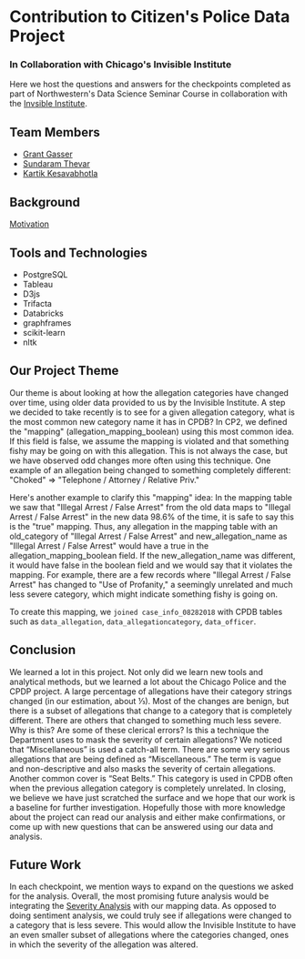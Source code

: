 # Contribution to Citizen's Police Data Project 
### In Collaboration with Chicago's Invisible Institute
Here we host the questions and answers for the checkpoints completed as part of Northwestern's Data Science Seminar Course in collaboration with the [Invsible Institute](https://invisible.institute/police-data).

## Team Members
* [Grant Gasser](https://www.linkedin.com/in/grantgasser/)
* [Sundaram Thevar](https://www.linkedin.com/in/sundaram30/)
* [Kartik Kesavabhotla](https://www.mccormick.northwestern.edu/artificial-intelligence/overview/meet-our-students/2019-20/kartik-kesavabhotla.html)

## Background
[Motivation](https://invisible.institute/police-data/)

## Tools and Technologies
* PostgreSQL
* Tableau
* D3js
* Trifacta
* Databricks
* graphframes
* scikit-learn
* nltk

## Our Project Theme
Our theme is about looking at how the allegation categories have changed over time, using older data provided to us by the Invisible Institute. A step we decided to take recently is to see for a given allegation category, what is the most common new category name it has in CPDB? In CP2, we defined the "mapping" (allegation_mapping_boolean) using this most common idea. If this field is false, we assume the mapping is violated and that something fishy may be going on with this allegation. This is not always the case, but we have observed odd changes more often using this technique. One example of an allegation being changed to something completely different: "Choked" => "Telephone / Attorney / Relative Priv."

Here's another example to clarify this "mapping" idea: In the mapping table we saw that "Illegal Arrest / False Arrest" from the old data maps to "Illegal Arrest / False Arrest" in the new data 98.6% of the time, it is safe to say this is the "true" mapping. Thus, any allegation in the mapping table with an old_category of "Illegal Arrest / False Arrest" and new_allegation_name as "Illegal Arrest / False Arrest" would have a true in the allegation_mapping_boolean field. If the new_allegation_name was different, it would have false in the boolean field and we would say that it violates the mapping. For example, there are a few records where "Illegal Arrest / False Arrest" has changed to "Use of Profanity," a seemingly unrelated and much less severe category, which might indicate something fishy is going on.

To create this mapping, we `joined case_info_08282018` with CPDB tables such as `data_allegation`, `data_allegationcategory`, `data_officer`.

## Conclusion
We learned a lot in this project. Not only did we learn new tools and analytical methods, but we learned a lot about the Chicago Police and the CPDP project. A large percentage of allegations have their category strings changed (in our estimation, about ⅓). Most of the changes are benign, but there is a subset of allegations that change to a category that is completely different. There are others that changed to something much less severe. Why is this? Are some of these clerical errors? Is this a technique the Department uses to mask the severity of certain allegations? 
We noticed that “Miscellaneous” is used a catch-all term. There are some very serious allegations that are being defined as “Miscellaneous.” The term is vague and non-descriptive and also masks the severity of certain allegations. Another common cover is “Seat Belts.” This category is used in CPDB often when the previous allegation category is completely unrelated. 
In closing, we believe we have just scratched the surface and we hope that our work is a baseline for further investigation. Hopefully those with more knowledge about the project can read our analysis and either make confirmations, or come up with new questions that can be answered using our data and analysis.

## Future Work
In each checkpoint, we mention ways to expand on the questions we asked for the analysis. Overall, the most promising future analysis would be integrating the [Severity Analysis](https://docs.google.com/spreadsheets/d/1b408GPeKjiK3ZcqWACDNK19JMKTOBbPHGPO25HNHM6s/edit#gid=0) with our mapping data. As opposed to doing sentiment analysis, we could truly see if allegations were changed to a category that is less severe. This would allow the Invisible Institute to have an even smaller subset of allegations where the categories changed, ones in which the severity of the allegation was altered. 
